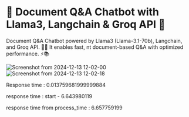 # 🚀 Document Q&A Chatbot with Llama3, Langchain & Groq API 🧠
Document Q&A Chatbot powered by Llama3 (Llama-3.1-70b), Langchain, and Groq API. 🤖💬 It enables fast, 
nt document-based Q&A with optimized performance. ⚡📚

![Screenshot from 2024-12-13 12-02-00](https://github.com/user-attachments/assets/431a8d54-25bd-4af7-9681-36023129785e)
![Screenshot from 2024-12-13 12-02-18](https://github.com/user-attachments/assets/199bf9da-c386-42da-b608-b18130f94357)

Response time :  0.013759681999999884

response time : start -  6.643980119
 
response time from process_time :  6.657759199

